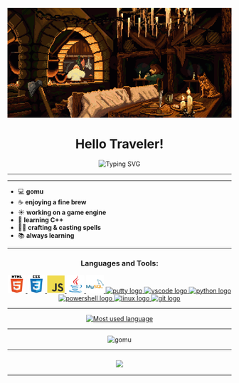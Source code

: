 ![Github Banner](tavern.gif)
<h1 align="center">Hello Traveler!</h1>

<!-- Typing SVG -->
<div align="center">
  <img src="https://readme-typing-svg.herokuapp.com?font=Fira+Code&weight=500&size=25&pause=1000&color=0FC937&center=true&width=435&lines=Take+a+Seat+at+the+Tavern!" alt="Typing SVG" />
</div>

<hr>

<!-- <h1 align="left">hello traveler, come take a seat at the tavern</h1> -->

---

- 💻 **gomu**
- ☕️ **enjoying a fine brew**
- ☀️ **working on a game engine**
- 🌛 **learning C++**
- 🧙‍♂️ **crafting & casting spells**
- 📚 **always learning**

---

<h3 align="center">Languages and Tools:</h3>
<p align="center"> 
<a href="https://www.w3.org/html/" target="_blank"><img src="https://raw.githubusercontent.com/devicons/devicon/master/icons/html5/html5-original-wordmark.svg" alt="html5" width="40" height="40"/> </a><a href="https://www.w3schools.com/css/" target="_blank"> <img src="https://raw.githubusercontent.com/devicons/devicon/master/icons/css3/css3-original-wordmark.svg" alt="css3" width="40" height="40"/> </a><a href="https://developer.mozilla.org/en-US/docs/Web/JavaScript" target="_blank"> <img src="https://raw.githubusercontent.com/devicons/devicon/master/icons/javascript/javascript-original.svg" alt="javascript" width="40" height="40"/> </a><a href="https://www.java.com" target="_blank"> <img src="https://raw.githubusercontent.com/devicons/devicon/master/icons/java/java-original.svg" alt="java" width="40" height="40"/> </a><a href="https://spring.io/" target="_blank"> <img src="https://raw.githubusercontent.com/devicons/devicon/master/icons/mysql/mysql-original-wordmark.svg" alt="mysql" width="40" height="40"/>
<img src="https://cdn.jsdelivr.net/gh/devicons/devicon/icons/putty/putty-original.svg" height="40" alt="putty logo"  />
<img src="https://cdn.jsdelivr.net/gh/devicons/devicon/icons/vscode/vscode-original.svg" height="40" alt="vscode logo"  />
<img src="https://cdn.jsdelivr.net/gh/devicons/devicon/icons/python/python-original.svg" height="40" alt="python logo"  />
<img src="https://skillicons.dev/icons?i=powershell" height="40" alt="powershell logo"  />
<!-- <img src="https://skillicons.dev/icons?i=wordpress" height="40" alt="wordpress logo"  /> -->
<img src="https://skillicons.dev/icons?i=linux" height="40" alt="linux logo"  />
<img src="https://cdn.jsdelivr.net/gh/devicons/devicon/icons/git/git-original.svg" height="40" alt="git logo"  />
</a></a></p>

---

[comment]: <> (<p><img align="center" src="https://github-readme-stats.vercel.app/api/top-langs?username=gomuscript&theme=solarized-dark&show_icons=true&locale=en&layout=compact" alt="gomu" /></p>)

[comment]: <> (![gomu's github stats]&#40;https://github-readme-stats.vercel.app/api?username=gomuscript&show_icons=true&theme=solarized-dark&#41; )

<p align="center"><a href="https://github.com/anuraghazra/github-readme-stats">
  <img width="425px" src="https://github-readme-stats.vercel.app/api/top-langs/?username=gomuscript&theme=solarized-dark&show_icons=true&locale=en&layout=compact" alt="Most used language">
 </a></p>

---

<!-- <p align="center"><a href="https://github.com/anuraghazra/convoychat">
  <img width="425px" src="https://github-readme-stats.vercel.app/api?username=gomu&theme=solarized-dark&show_icons=true&locale=en&layout=compact">
</a></p> -->

<!----- -->

[comment]: <> (<p>&nbsp;<img align="center" src="https://github-readme-stats.vercel.app/api?username=gomuscript&show_icons=true&locale=en" alt="gomu" /></p>)

<p align="center"><img align="center" src="https://github-readme-streak-stats.herokuapp.com/?user=gomuscript&theme=solarized-dark&hide_border=true" alt="gomu" /></p> 

---

###

<!-- Visitor count -->
<div align="center">
  <img src="https://profile-counter.glitch.me/gomuscript/count.svg?"  />
</div>

---
